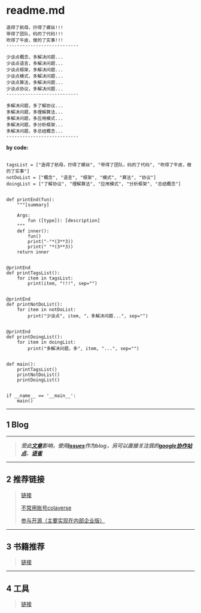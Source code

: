 #  readme.md
```
造得了航母，拧得了螺丝!!!
带得了团队，码的了代码!!!
吹得了牛皮，做的了实事!!!
---------------------------
                           
少谈点概念，多解决问题...
少谈点语言，多解决问题...
少谈点框架，多解决问题...
少谈点模式，多解决问题...
少谈点算法，多解决问题...
少谈点协议，多解决问题...
---------------------------
                           
多解决问题，多了解协议...
多解决问题，多理解算法...
多解决问题，多应用模式...
多解决问题，多分析框架...
多解决问题，多总结概念...
---------------------------
```
**by code:**
```

tagsList = ["造得了航母，拧得了螺丝", "带得了团队，码的了代码", "吹得了牛皮，做的了实事"]
notDoList = ["概念", "语言", "框架", "模式", "算法", "协议"]
doingList = ["了解协议", "理解算法", "应用模式", "分析框架", "总结概念"]


def printEnd(fun):
    """[summary]

    Args:
        fun ([type]): [description]
    """
    def inner():
        fun()
        print("-"*(3**3))
        print(" "*(3**3))
    return inner


@printEnd
def printTagsList():
    for item in tagsList:
        print(item, "!!!", sep="")


@printEnd
def printNotDoList():
    for item in notDoList:
        print("少谈点", item, "，多解决问题...", sep="")


@printEnd
def printDoingList():
    for item in doingList:
        print("多解决问题，多", item, "...", sep="")


def main():
    printTagsList()
    printNotDoList()
    printDoingList()


if __name__ == '__main__':
    main()

```


-----------------------------------------------------------------

<a name="hwy2C"></a>
## 1 Blog

---

> **_受此_**[**_文章_**](https://github.com/rainzhaojy/blogs/issues/1)**_影响，使用_**[**_issues_**](https://github.com/xiaonaoer/xiaonaoer.github.io/issues)**_作为blog，另可以直接关注我的[google协作站点](https://sites.google.com/view/big-ears-cat/home)、[语雀](https://www.yuque.com/zhaijf1992)_**


---

<a name="fvcR9"></a>
## 2 推荐链接
> [链接](https://github.com/xiaonaoer/xiaonaoer.github.io/blob/master/referral_links.md)
> 
> [不常用账号colaverse](https://github.com/colaverse)
> 
> [参与开源（主要实现在内部企业版）](https://github.com/SharpAI/DeepCamera/commits?author=colaverse)


---

<a name="YxIXb"></a>
## 3 书籍推荐
> [链接](https://github.com/xiaonaoer/xiaonaoer.github.io/blob/master/books.md)


---

<a name="9lCv2"></a>
## 4 工具
> [链接](https://github.com/xiaonaoer/xiaonaoer.github.io/blob/master/tools.md)



